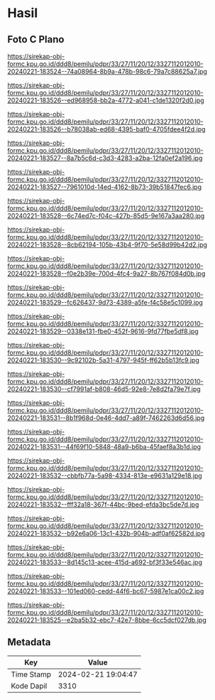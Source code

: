 # Hasil

## Foto C Plano

https://sirekap-obj-formc.kpu.go.id/ddd8/pemilu/pdpr/33/27/11/20/12/3327112012010-20240221-183524--74a08964-8b9a-478b-98c6-79a7c88625a7.jpg

https://sirekap-obj-formc.kpu.go.id/ddd8/pemilu/pdpr/33/27/11/20/12/3327112012010-20240221-183526--ed968958-bb2a-4772-a041-c1de1320f2d0.jpg

https://sirekap-obj-formc.kpu.go.id/ddd8/pemilu/pdpr/33/27/11/20/12/3327112012010-20240221-183526--b78038ab-ed68-4395-baf0-4705fdee4f2d.jpg

https://sirekap-obj-formc.kpu.go.id/ddd8/pemilu/pdpr/33/27/11/20/12/3327112012010-20240221-183527--8a7b5c6d-c3d3-4283-a2ba-12fa0ef2a196.jpg

https://sirekap-obj-formc.kpu.go.id/ddd8/pemilu/pdpr/33/27/11/20/12/3327112012010-20240221-183527--7961010d-14ed-4162-8b73-39b51847fec6.jpg

https://sirekap-obj-formc.kpu.go.id/ddd8/pemilu/pdpr/33/27/11/20/12/3327112012010-20240221-183528--6c74ed7c-f04c-427b-85d5-9e167a3aa280.jpg

https://sirekap-obj-formc.kpu.go.id/ddd8/pemilu/pdpr/33/27/11/20/12/3327112012010-20240221-183528--8cb62194-105b-43b4-9f70-5e58d99b42d2.jpg

https://sirekap-obj-formc.kpu.go.id/ddd8/pemilu/pdpr/33/27/11/20/12/3327112012010-20240221-183528--f0e2b39e-700d-4fc4-9a27-8b767f084d0b.jpg

https://sirekap-obj-formc.kpu.go.id/ddd8/pemilu/pdpr/33/27/11/20/12/3327112012010-20240221-183529--fc626437-9d73-4389-a5fe-f4c58e5c1099.jpg

https://sirekap-obj-formc.kpu.go.id/ddd8/pemilu/pdpr/33/27/11/20/12/3327112012010-20240221-183529--0338e131-fbe0-452f-9616-9fd77fbe5df8.jpg

https://sirekap-obj-formc.kpu.go.id/ddd8/pemilu/pdpr/33/27/11/20/12/3327112012010-20240221-183530--9c92102b-5a31-4797-945f-ff62b5b13fc9.jpg

https://sirekap-obj-formc.kpu.go.id/ddd8/pemilu/pdpr/33/27/11/20/12/3327112012010-20240221-183530--cf7991af-b808-46d5-92e8-7e8d2fa79e7f.jpg

https://sirekap-obj-formc.kpu.go.id/ddd8/pemilu/pdpr/33/27/11/20/12/3327112012010-20240221-183531--8b1f968d-0e46-4dd7-a89f-7462263d6d56.jpg

https://sirekap-obj-formc.kpu.go.id/ddd8/pemilu/pdpr/33/27/11/20/12/3327112012010-20240221-183531--44f69f10-5848-48a9-b6ba-45faef8a3b1d.jpg

https://sirekap-obj-formc.kpu.go.id/ddd8/pemilu/pdpr/33/27/11/20/12/3327112012010-20240221-183532--cbbfb77a-5a98-4334-813e-e9631a129e18.jpg

https://sirekap-obj-formc.kpu.go.id/ddd8/pemilu/pdpr/33/27/11/20/12/3327112012010-20240221-183532--fff32a18-367f-44bc-9bed-efda3bc5de7d.jpg

https://sirekap-obj-formc.kpu.go.id/ddd8/pemilu/pdpr/33/27/11/20/12/3327112012010-20240221-183532--b92e6a06-13c1-432b-904b-adf0af62582d.jpg

https://sirekap-obj-formc.kpu.go.id/ddd8/pemilu/pdpr/33/27/11/20/12/3327112012010-20240221-183533--8d145c13-acee-415d-a692-bf3f33e546ac.jpg

https://sirekap-obj-formc.kpu.go.id/ddd8/pemilu/pdpr/33/27/11/20/12/3327112012010-20240221-183533--101ed060-cedd-44f6-bc67-5987e1ca00c2.jpg

https://sirekap-obj-formc.kpu.go.id/ddd8/pemilu/pdpr/33/27/11/20/12/3327112012010-20240221-183525--e2ba5b32-ebc7-42e7-8bbe-6cc5dcf027db.jpg


## Metadata

| Key        | Value               |
| ---------- | ------------------- |
| Time Stamp | 2024-02-21 19:04:47 |
| Kode Dapil | 3310                |



